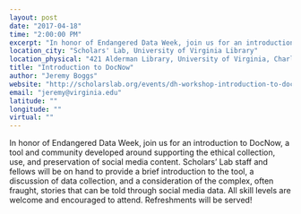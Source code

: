 ```yaml
---
layout: post
date: "2017-04-18"
time: "2:00:00 PM"
excerpt: "In honor of Endangered Data Week, join us for an introduction to DocNow, a tool and community developed around supporting the ethical ..."
location_city: "Scholars' Lab, University of Virginia Library"
location_physical: "421 Alderman Library, University of Virginia, Charlottesville, Virginia 22939"
title: "Introduction to DocNow"
author: "Jeremy Boggs"
website: "http://scholarslab.org/events/dh-workshop-introduction-to-docnow/"
email: "jeremy@virginia.edu"
latitude: ""
longitude: ""
virtual: ""
---
```


In honor of Endangered Data Week, join us for an introduction to DocNow, a tool and community developed around supporting the ethical collection, use, and preservation of social media content.  Scholars’ Lab staff and fellows will be on hand to provide a brief introduction to the tool, a discussion of data collection, and a consideration of the complex, often fraught, stories that can be told through social media data. All skill levels are welcome and encouraged to attend. Refreshments will be served!
